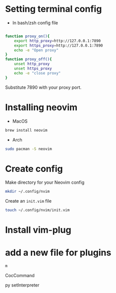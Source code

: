 ```bash

```

# Setting terminal config

* In bash/zsh config file

```bash

function proxy_on(){
    export http_proxy=http://127.0.0.1:7890
    export https_proxy=http://127.0.0.1:7890
    echo -e "Open proxy"
}
function proxy_off(){
    unset http_proxy
    unset https_proxy
    echo -e "close proxy"
}
```

Substitute 7890 with your proxy port. 



# Installing neovim



* MacOS

```bash
brew install neovim
```

* Arch

```bash
sudo pacman -S neovim
```



# Create config

Make directory for your Neovim config

```bash
mkdir ~/.config/nvim
```



Create an `init.vim` file

```bash
touch ~/.config/nvim/init.vim
```



# Install vim-plug





# add a new file for plugins

```bash
m
```







CocCommand

py setInterpreter



